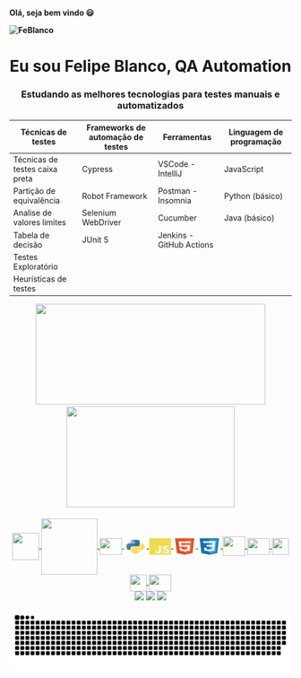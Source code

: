 #### Olá, seja bem vindo 😃<p align="left"> <img src="https://komarev.com/ghpvc/?username=FeBlanco&label=Profile%20views&color=0e75b6&style=flat" alt="FeBlanco" /> </p>
<h1 align="center">
Eu sou Felipe Blanco, QA Automation
</h1>
 <h3 align="center"> Estudando as melhores tecnologias para testes manuais e automatizados </h3>


|Técnicas de testes   | Frameworks de automação de testes  |   Ferramentas| Linguagem de programação  |
| ------------ | ------------ | ------------ | ------------ |
|  Técnicas de testes caixa preta  | Cypress  |   VSCode - IntelliJ |  JavaScript |
| Partição de equivalência  |Robot Framework   | Postman - Insomnia   | Python (básico)  |
|  Analise de valores limites  | Selenium WebDriver  | Cucumber | Java (básico) |
| Tabela de decisão   | JUnit 5  |  Jenkins - GitHub Actions |   |
|  Testes Exploratório |  |   |   |
|  Heurísticas de testes  |  |  |   |

<div align="center">
  <a href="https://github.com/FeBlanco">
  <img width="410" height="180em" src="https://github-readme-stats.vercel.app/api?username=Feblanco&show_icons=true&theme=gotham&include_all_commits=true&count_private=true"/>
  <img width="300" height="180em" src="https://github-readme-stats.vercel.app/api/top-langs/?username=FeBlanco&layout=compact&langs_count=7&theme=gotham"/>
</div>
  <div align="center">
  <div style="display: inline_block"><br>
  <img align="center"  height="48" width="48" src="https://upload.wikimedia.org/wikipedia/commons/e/e4/Robot-framework-logo.png">
  <img align="center"  height="100" width="100" src="https://raw.githubusercontent.com/cypress-io/cypress-icons/e61b554695b28267a1387a839f816c73e7a7e95e/src/logo/cypress-io-logo.svg">
   <img align="center"  height="30" width="40" src="https://cdn.jsdelivr.net/gh/devicons/devicon/icons/selenium/selenium-original.svg" />
  <img align="center"  height="30" width="40" src="https://raw.githubusercontent.com/devicons/devicon/master/icons/python/python-original.svg">
  <img align="center"  height="30" width="40" src="https://raw.githubusercontent.com/devicons/devicon/master/icons/javascript/javascript-plain.svg">
  <img align="center"  height="30" width="40" src="https://raw.githubusercontent.com/devicons/devicon/master/icons/html5/html5-original.svg">
  <img align="center"  height="30" width="40" src="https://raw.githubusercontent.com/devicons/devicon/master/icons/css3/css3-original.svg">
  <img align="center"  height="35" width="40" src="https://cdn.jsdelivr.net/gh/devicons/devicon/icons/java/java-original.svg" />
  <img align="center"  height="30" width="40" src="https://cdn.jsdelivr.net/gh/devicons/devicon/icons/cucumber/cucumber-plain.svg">
   <img align="center"  height="30" width="30" src="https://www.vectorlogo.zone/logos/getpostman/getpostman-icon.svg">
   <img align="center"  height="30" width="30" src="https://cdn.svgporn.com/logos/insomnia.svg">
  <img align="center"  height="30" width="40" src="https://cdn.jsdelivr.net/gh/devicons/devicon/icons/git/git-original.svg">
</div>
<div> 
  <a href = "https://gitlab.com/FeBlanco"><img src="https://img.shields.io/badge/GitLab-330F63?style=for-the-badge&logo=gitlab&logoColor=white" target="_blank"></a>
  <a href = "mailto:feeh.blanco@gmail.com"><img src="https://img.shields.io/badge/-Gmail-%23333?style=for-the-badge&logo=gmail&logoColor=white" target="_blank"></a>
  <a href="https://www.linkedin.com/in/felipe-blanco-da-guarda-8a28861b4/" target="_blank"><img src="https://img.shields.io/badge/-LinkedIn-%230077B5?style=for-the-badge&logo=linkedin&logoColor=white" target="_blank"></a> 
  
  
 
  ![Snake animation](https://github.com/FeBlanco/FeBlanco/blob/output/github-contribution-grid-snake.svg)
 
</div>
